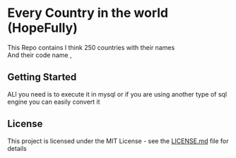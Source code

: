 # Every Country in the world (HopeFully)
This Repo contains I think 250 countries with their names<br>
And their code name ,
## Getting Started
ALl you need is to execute it in mysql or if you are using another type of sql engine you can easily convert it
## License
This project is licensed under the MIT License - see the [LICENSE.md](LICENSE.md) file for details

